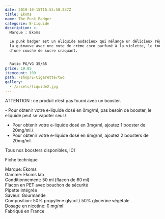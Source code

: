 ```yaml
---
date: 2019-10-15T15:53:50.237Z
title: Ekoms
name: The Punk Badger
categorie: E-Liquide
description: >-
  Marque : Ekoms

  Le punk badger est un eliquide audacieux qui mélange un délicieux réglisse, de
  la guimauve avec une note de crème coco parfumé à la violette, le tout enrobé
  d'une couche de sucre craquant.


  Ratio PG/VG 35/65
price: 19.85
itemcount: 100
path: /shop/E-Cigarette/two
gallery:
  - /assets/liquide2.jpg
---
```

ATTENTION : ce produit n’est pas fourni avec un booster.

\- Pour obtenir votre e-liquide dosé en 0mg/ml, pas besoin de booster, le eliquide peut se vapoter seul.\
- Pour obtenir votre e-liquide dosé en 3mg/ml, ajoutez 1 booster de 20mg/ml.\
- Pour obtenir votre e-liquide dosé en 6mg/ml, ajoutez 2 boosters de 20mg/ml.

Tous nos boosters disponibles, ICI

Fiche technique

Marque: Ekoms\
Gamme: Ekoms lab\
Conditionnement: 50 ml (flacon de 60 ml)\
Flacon en PET avec bouchon de sécurité\
Pipette intégrée\
Saveur: Gourmande\
Composition: 50% propylène glycol / 50% glycérine végétale\
Dosage en nicotine: 0 mg/ml\
Fabriqué en France
